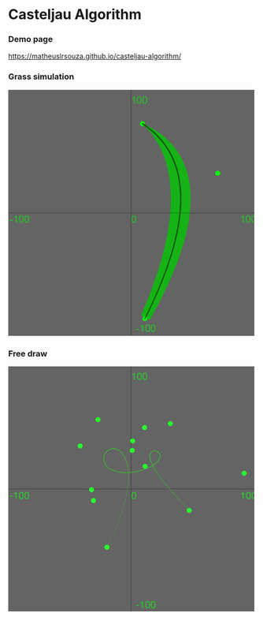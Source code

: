 # Casteljau Algorithm

### Demo page
https://matheuslrsouza.github.io/casteljau-algorithm/

### Grass simulation
<img src="resources/draw2.png" width="500px">

### Free draw
<img src="resources/draw1.png" width="500px">
